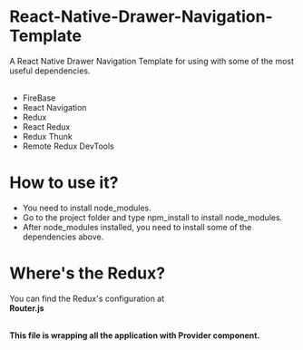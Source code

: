 # React-Native-Drawer-Navigation-Template
A React Native Drawer Navigation Template for using with some of the most useful dependencies. <br/><br/>
- FireBase
- React Navigation
- Redux
- React Redux
- Redux Thunk
- Remote Redux DevTools

# How to use it?
- You need to install node_modules. </b>
- Go to the project folder and type npm_install to install node_modules. </b>
- After node_modules installed, you need to install some of the dependencies above. </b>


# Where's the Redux?
You can find the Redux's configuration at <br/>
<b> Router.js <b/> <br/><br/>

This file is wrapping all the application with <b> Provider <b/> component.
